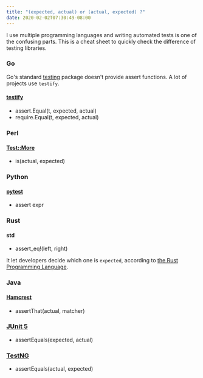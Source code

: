 ```yaml
---
title: "(expected, actual) or (actual, expected) ?"
date: 2020-02-02T07:30:49-08:00
---
```


I use multiple programming languages and writing automated tests is one of the confusing parts. This is a cheat sheet to quickly check the difference of testing libraries.

### Go

Go's standard [testing](https://golang.org/pkg/testing/) package doesn't provide assert functions. A lot of projects use `testify`.

#### [testify](https://github.com/stretchr/testify)

* assert.Equal(t, expected, actual)
* require.Equal(t, expected, actual)

### Perl

#### [Test::More](https://perldoc.perl.org/Test/More.html)

* is(actual, expected)

### Python

#### [pytest](https://docs.pytest.org/en/latest/)

* assert expr

### Rust

#### std

* assert_eq!(left, right)

It let developers decide which one is `expected`, according to [the Rust Programming Language](https://doc.rust-lang.org/book/ch11-01-writing-tests.html).

### Java

#### [Hamcrest](http://hamcrest.org/JavaHamcrest/javadoc/1.3/org/hamcrest/MatcherAssert.html)

* assertThat(actual, matcher)

### [JUnit 5](https://junit.org/junit5/docs/current/api/org.junit.jupiter.api/org/junit/jupiter/api/Assertions.html)

* assertEquals(expected, actual)

### [TestNG](https://www.javadoc.io/doc/org.testng/testng/latest/org/testng/Assert.html)

* assertEquals(actual, expected)
